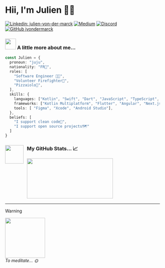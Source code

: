 # Hii, I'm Julien 👋🏽
[![Linkedin: julien-von-der-marck](https://img.shields.io/badge/Linkedin-resume-blue?style=for-the-badge&logo=Linkedin&logoColor=white&link=https://www.linkedin.com/in/julien-von-der-marck/)](https://www.linkedin.com/in/julien-von-der-marck/)
[![Medium](https://img.shields.io/badge/Medium-articles-12100E?style=for-the-badge&logo=medium&logoColor=white)](https://medium.com/@jvondermarck)
[![Discord](https://img.shields.io/badge/Discord-Contact%20Me-7289DA?style=for-the-badge&logo=discord&logoColor=white)](https://discordapp.com/users/384327361560182784)
[![GitHub jvondermarck](https://img.shields.io/github/followers/jvondermarck?label=Followers&style=for-the-badge&color=black&logo=github)](https://github.com/jvondermarck)

### <img src="https://media0.giphy.com/media/fAhzX1UyhW24KB9TBM/giphy.gif?cid=ecf05e476tjtjei7933jkhjdcbezdlel6e3t2t0t55swfkng&ep=v1_stickers_search&rid=giphy.gif&ct=s" width="35" height="35"> __A little more about me...__
```typescript
const Julien = {
  pronoun: "juju",
  nationality: "FR🥖",
  roles: [
    "Software Engineer 👨‍💻",
    "Volunteer Firefighter🚒",
    "Pizzaiolo🍕",
  ],
  skills: {
    languages: ["Kotlin", "Swift", "Dart", "JavaScript", "TypeScript", "Python", "C#", "C++ / C", "SQL"],
    frameworks: ["Kotlin Multiplatform", "Flutter", "Angular", "Next.js", "AdonisJS", "ASP.NET", "Laravel"],
    tools: [ "Figma", "Xcode", "Android Studio"],
  },
  beliefs: [
    "I support clean code🌱",
    "I support open source projects🗺️"
  ]
}
```

### <img align="left" width="60" height="60" src="https://media4.giphy.com/media/KzJkzjggfGN5Py6nkT/giphy.gif?cid=ecf05e47nzb9exsdzr7clsqrhrs8ujs8i1xir85wrysh6fx3&ep=v1_stickers_search&rid=giphy.gif&ct=s"> &nbsp; __My GitHub Stats... 📈__
<div align="left">
  &nbsp; 
  <img align="" width="280" height="130" src="https://github-readme-stats.vercel.app/api?username=jvondermarck&theme=dark&show_icons=true" />
</div>

---

> [!WARNING]
> <img width="130" width="130" src="https://media0.giphy.com/media/p2GaqIvO2CghxLofci/giphy.gif?cid=ecf05e47q75jdkqxv7v0t0obj9205dkxhg89fnom2p9lc84c&ep=v1_stickers_search&rid=giphy.gif&ct=s"> </br>
> _To meditate... 🌞_
